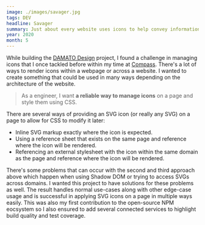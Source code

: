 ```yaml
---
image: ./images/savager.jpg
tags: DEV
headline: Savager
summary: Just about every website uses icons to help convey information and wayfinding. Some of the smallest components of a page are also the most difficult to manage in a simple and performant way. This project provides options for developers to maintain these assets easily.
year: 2020
month: 5
---
```

While building the [DAMATO Design](#damato) project, I found a challenge in managing icons that I once tackled before within my time at [Compass](#compass). There's a lot of ways to render icons within a webpage or across a website. I wanted to create something that could be used in many ways depending on the architecture of the website.

> As a engineer, I want **a reliable way to manage icons** on a page and style them using CSS.

There are several ways of providing an SVG icon (or really any SVG) on a page to allow for CSS to modify it later:
- Inline SVG markup exactly where the icon is expected.
- Using a reference sheet that exists on the same page and reference where the icon will be rendered.
- Referencing an external stylesheet with the icon within the same domain as the page and reference where the icon will be rendered.

There's some problems that can occur with the second and third approach above which happen when using Shadow DOM or trying to access SVGs across domains. I wanted this project to have solutions for these problems as well. The result handles normal use-cases along with other edge-case usage and is successful in applying SVG icons on a page in multiple ways easily. This was also my first contribution to the open-source NPM eocsystem so I also ensured to add several connected services to highlight build quality and test coverage.